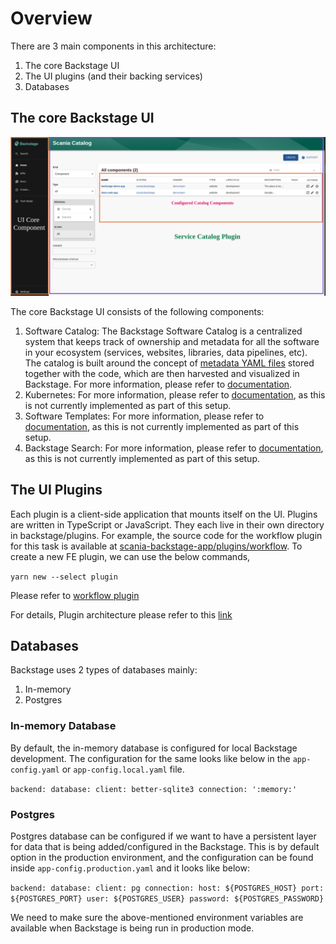 # Overview

There are 3 main components in this architecture:

1. The core Backstage UI
2. The UI plugins (and their backing services)
3. Databases

## The core Backstage UI

![core-backstage-ui](./assets/core-backstage-ui.png)

The core Backstage UI consists of the following components:

1. Software Catalog: The Backstage Software Catalog is a centralized system that keeps track of ownership and metadata for all the software in your ecosystem (services, websites, libraries, data pipelines, etc). The catalog is built around the concept of [metadata YAML files](https://backstage.io/docs/features/software-catalog/descriptor-format/) stored together with the code, which are then harvested and visualized in Backstage. For more information, please refer to [documentation](https://backstage.io/docs/features/software-catalog/).
2. Kubernetes: For more information, please refer to [documentation](https://backstage.io/docs/features/kubernetes/), as this is not currently implemented as part of this setup.
3. Software Templates: For more information, please refer to [documentation](https://backstage.io/docs/features/software-templates/), as this is not currently implemented as part of this setup.
4. Backstage Search: For more information, please refer to [documentation](https://backstage.io/docs/features/search/), as this is not currently implemented as part of this setup.

## The UI Plugins

Each plugin is a client-side application that mounts itself on the UI. Plugins are written in TypeScript or JavaScript. They each live in their own directory in backstage/plugins. For example, the source code for the workflow plugin for this task is available at [scania-backstage-app/plugins/workflow](https://github.com/brahmdev/scania-backstage-app/tree/main/plugins/workflow).
To create a new FE plugin, we can use the below commands,

`yarn new --select plugin`

Please refer to [workflow plugin](https://github.com/brahmdev/scania-backstage-app/blob/main/docs/workflow-plugin.md)

For details, Plugin architecture please refer to this [link](https://backstage.io/docs/overview/architecture-overview#plugin-architecture)


## Databases

Backstage uses 2 types of databases mainly:

1. In-memory
2. Postgres

### In-memory Database
By default, the in-memory database is configured for local Backstage development.
The configuration for the same looks like below in the `app-config.yaml` or `app-config.local.yaml` file.

`
backend:
   database:
    client: better-sqlite3
    connection: ':memory:'
`

### Postgres

Postgres database can be configured if we want to have a persistent layer for data that is being added/configured in the Backstage. This is by default option in the production environment, and the configuration can be found inside `app-config.production.yaml` and it looks like below:

`
backend:
  database:
    client: pg
    connection:
      host: ${POSTGRES_HOST}
      port: ${POSTGRES_PORT}
      user: ${POSTGRES_USER}
      password: ${POSTGRES_PASSWORD}
`

We need to make sure the above-mentioned environment variables are available when Backstage is being run in production mode.



